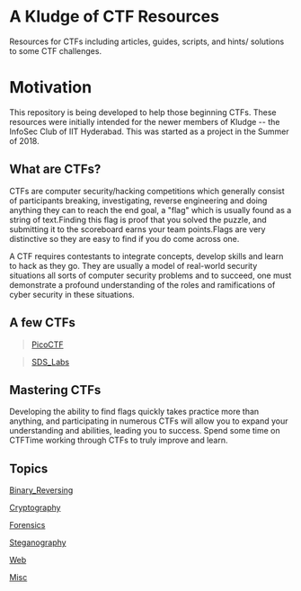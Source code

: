 ﻿# A Kludge of CTF Resources
Resources for CTFs including articles, guides, scripts, and hints/ solutions to some CTF challenges.

# Motivation
This repository is being developed to help those beginning CTFs. These resources were initially intended for the newer members of Kludge -- the InfoSec Club of IIT Hyderabad. This was started as a project in the Summer of 2018.

## What are CTFs?
CTFs are computer security/hacking competitions which generally consist of participants breaking, investigating, reverse engineering and doing anything they can to reach the end goal, a "flag" which is usually found as a string of text.Finding this flag is proof that you solved the puzzle, and submitting it to the scoreboard earns your team points.Flags are very distinctive so they are easy to find if you do come across one.

A CTF requires contestants to integrate concepts, develop skills and learn to hack as they go. They are usually a model of real-world security situations all sorts of computer security problems and to succeed, one must demonstrate a profound understanding of the roles and ramifications of cyber security in these situations. 


## A few CTFs 
> [PicoCTF](https://picoctf.com/)

> [SDS_Labs](https://backdoor.sdslabs.co/)

## Mastering CTFs
Developing the ability to find flags quickly takes practice more than anything, and participating in numerous CTFs will allow you to expand your understanding and abilities, leading you to success. Spend some time on CTFTime working through CTFs to truly improve and learn.

## Topics
[Binary_Reversing](TypesOfCTFs/Binary_Reversing/)

[Cryptography](TypesOfCTFs/Cryptography/)

[Forensics](TypesOfCTFs/Forensics/)

[Steganography](TypesOfCTFs/Steganography/)

[Web](TypesOfCTFs/Web/)

[Misc](TypesOfCTFs/Misc/)
